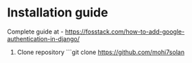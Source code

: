 # Installation guide

Complete guide at - https://fosstack.com/how-to-add-google-authentication-in-django/

1) Clone repository ```git clone https://github.com/mohi7solan